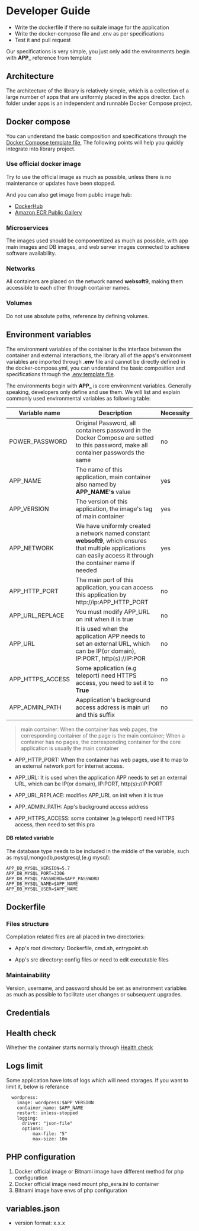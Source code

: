 # Developer Guide

- Write the dockerfile if there no suitale image for the application
- Write the docker-compose file and .env as per specifications
- Test it and pull request

Our specifications is very simple, you just only add the environments begin with **APP\_** reference from template

## Architecture

The architecture of the library is relatively simple, which is a collection of a large number of apps that are uniformly placed in the apps director. Each folder under apps is an independent and runnable Docker Compose project.

## Docker compose

You can understand the basic composition and specifications through the [Docker Compose template file](../template/docker-compose.yml), The following points will help you quickly integrate into library project.

### Use official docker image

Try to use the official image as much as possible, unless there is no maintenance or updates have been stopped.

And you can also get image from public image hub:

- [DockerHub](https://hub.docker.com/)
- [Amazon ECR Public Gallery](https://gallery.ecr.aws)

### Microservices

The images used should be componentized as much as possible, with app main images and DB images, and web server images connected to achieve software availability.

### Networks

All containers are placed on the network named **websoft9**, making them accessible to each other through container names.

### Volumes

Do not use absolute paths, reference by defining volumes.

## Environment variables

The environment variables of the container is the interface between the container and external interactions, the library all of the apps's environment variables are imported through **.env** file and cannot be directly defined in the docker-compose.yml, you can understand the basic composition and specifications through the [.env template file](../template/.env).

The environments begin with **APP\_** is core environment variables. Generally speaking, developers only define and use them.
We will list and explain commonly used environmental variables as following table:

| Variable name    | Description                                                                                                                                                         | Necessity |
| ---------------- | ------------------------------------------------------------------------------------------------------------------------------------------------------------------- | --------- |
| POWER_PASSWORD   | Original Password, all containers password in the Docker Compose are setted to this password, make all container passwords the same                                 | no        |
| APP_NAME         | The name of this application, main container also named by **APP_NAME's** value                                                                                     | yes       |
| APP_VERSION      | The version of this application, the image's tag of main container                                                                                                  | yes       |
| APP_NETWORK      | We have uniformly created a network named constant **websoft9**, which ensures that multiple applications can easily access it through the container name if needed | yes       |
| APP_HTTP_PORT    | The main port of this application, you can access this application by http://ip:APP_HTTP_PORT                                                                       | no        |
| APP_URL_REPLACE  | You must modify APP_URL on init when it is true                                                                                                                     | no        |
| APP_URL          | It is used when the application APP needs to set an external URL, which can be IP(or domain), IP:PORT, http(s)://IP:POR                                             | no        |
| APP_HTTPS_ACCESS | Some application (e.g teleport) need HTTPS access, you need to set it to **True**                                                                                   | no        |
| APP_ADMIN_PATH   | Aapplication's background access address is main url and this suffix                                                                                                | no        |

> main container: When the container has web pages, the corresponding container of the page is the main container; When a container has no pages, the corresponding container for the core application is usually the main container

- APP_HTTP_PORT: When the container has web pages, use it to map to an external network port for internet access.

- APP_URL: It is used when the application APP needs to set an external URL, which can be IP(or domain), IP:PORT, http(s)://IP:PORT

- APP_URL_REPLACE: modifies APP_URL on init when it is true

- APP_ADMIN_PATH: App's background access address

- APP_HTTPS_ACCESS: some container (e.g teleport) need HTTPS access, then need to set this pra

#### DB related variable

The database type needs to be included in the middle of the variable, such as mysql,mongodb,postgresql,(e.g mysql):

```
APP_DB_MYSQL_VERSION=5.7
APP_DB_MYSQL_PORT=3306
APP_DB_MYSQL_PASSWORD=$APP_PASSWORD
APP_DB_MYSQL_NAME=$APP_NAME
APP_DB_MYSQL_USER=$APP_NAME
```

## Dockerfile

### Files structure

Compilation related files are all placed in two directories:

- App's root directory: Dockerfile, cmd.sh, entrypoint.sh

- App's src directory: config files or need to edit executable files

### Maintainability

Version, username, and password should be set as environment variables as much as possible to facilitate user changes or subsequent upgrades.

## Credentials

## Health check

Whether the container starts normally through [Health check](https://docs.docker.com/engine/reference/builder/#healthcheck)

## Logs limit

Some application have lots of logs which will need storages. If you want to limit it, below is referance

```
  wordpress:
    image: wordpress:$APP_VERSION
    container_name: $APP_NAME
    restart: unless-stopped
    logging:
      driver: "json-file"
      options:
          max-file: "5"
          max-size: 10m
```

## PHP configuration

1. Docker official image or Bitnami image have different method for php configuration
2. Docker official image need mount php_exra.ini to container
3. Bitnami image have envs of php configuration

## variables.json

- version format: x.x.x
